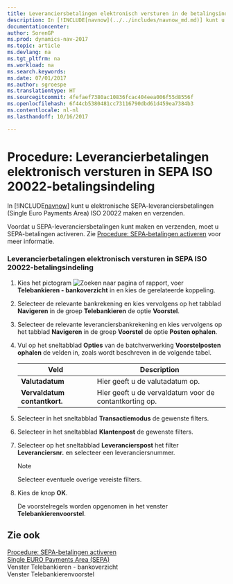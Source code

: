 ```yaml
---
title: Leveranciersbetalingen elektronisch versturen in de betalingsindeling SEPA ISO 20022
description: In [!INCLUDE[navnow](../../includes/navnow_md.md)] kunt u elektronische SEPA-leveranciersbetalingen (Single Euro Payments Area) ISO 20022 maken en verzenden.
documentationcenter: 
author: SorenGP
ms.prod: dynamics-nav-2017
ms.topic: article
ms.devlang: na
ms.tgt_pltfrm: na
ms.workload: na
ms.search.keywords: 
ms.date: 07/01/2017
ms.author: sgroespe
ms.translationtype: HT
ms.sourcegitcommit: 4fefaef7380ac10836fcac404eea006f55d8556f
ms.openlocfilehash: 6f44cb5380481cc73116790dbd61d459ea7384b3
ms.contentlocale: nl-nl
ms.lasthandoff: 10/16/2017

---
```

# <a name="how-to-submit-vendor-payments-electronically-in-sepa-iso-20022-payment-format"></a>Procedure: Leverancierbetalingen elektronisch versturen in SEPA ISO 20022-betalingsindeling
In [!INCLUDE[navnow](../../includes/navnow_md.md)] kunt u elektronische SEPA-leveranciersbetalingen (Single Euro Payments Area) ISO 20022 maken en verzenden.  
  
 Voordat u SEPA-leveranciersbetalingen kunt maken en verzenden, moet u SEPA-betalingen activeren. Zie [Procedure: SEPA-betalingen activeren](how-to-activate-sepa-payments.md) voor meer informatie.  
  
### <a name="to-submit-vendor-payments-electronically-in-sepa-iso-20022-payment-format"></a>Leverancierbetalingen elektronisch versturen in SEPA ISO 20022-betalingsindeling  
  
1.  Kies het pictogram ![Zoeken naar pagina of rapport](media/ui-search/search_small.png "pictogram Zoeken naar pagina of rapport"), voer **Telebankieren - bankoverzicht** in en kies de gerelateerde koppeling.  
  
2.  Selecteer de relevante bankrekening en kies vervolgens op het tabblad **Navigeren** in de groep **Telebankieren** de optie **Voorstel**.  
  
3.  Selecteer de relevante leveranciersbankrekening en kies vervolgens op het tabblad **Navigeren** in de groep **Voorstel** de optie **Posten ophalen**.  
  
4.  Vul op het sneltabblad **Opties** van de batchverwerking **Voorstelposten ophalen** de velden in, zoals wordt beschreven in de volgende tabel.  
  
    |Veld|Description|  
    |---------------------------------|---------------------------------------|  
    |**Valutadatum**|Hier geeft u de valutadatum op.|  
    |**Vervaldatum contantkort.**|Hier geeft u de vervaldatum voor de contantkorting op.|  
  
5.  Selecteer in het sneltabblad **Transactiemodus** de gewenste filters.  
  
6.  Selecteer in het sneltabblad **Klantenpost** de gewenste filters.  
  
7.  Selecteer op het sneltabblad **Leverancierspost** het filter **Leveranciersnr.** en selecteer een leveranciersnummer.  
  
    > [!NOTE]  
    >  Selecteer eventuele overige vereiste filters.  
  
8.  Kies de knop **OK**.  
  
     De voorstelregels worden opgenomen in het venster **Telebankierenvoorstel**.  
  
## <a name="see-also"></a>Zie ook  
 [Procedure: SEPA-betalingen activeren](how-to-activate-sepa-payments.md)   
 [Single EURO Payments Area (SEPA)](single-euro-payments-area-sepa-.md)   
 Venster Telebankieren - bankoverzicht   
 Venster Telebankierenvoorstel
